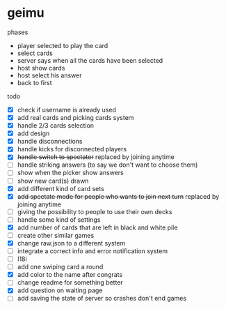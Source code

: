 # geimu

phases

- player selected to play the card
- select cards
- server says when all the cards have been selected
- host show cards
- host select his answer
- back to first

todo
- [x] check if username is already used
- [x] add real cards and picking cards system
- [x] handle 2/3 cards selection 
- [x] add design
- [x] handle disconnections 
- [x] handle kicks for disconnected players
- [x] ~~handle switch to spectator~~  replaced by joining anytime
- [ ] handle striking answers (to say we don't want to choose them)
- [ ] show when the picker show answers
- [ ] show new card(s) drawn
- [x] add different kind of card sets 
- [x] ~~add spectate mode for people who wants to join next turn~~ replaced by joining anytime
- [ ] giving the possibility to people to use their own decks
- [ ] handle some kind of settings
- [x] add number of cards that are left in black and white pile 
- [ ] create other similar games
- [x] change raw.json to a different system 
- [ ] integrate a correct info and error notification system
- [ ] l18i
- [ ] add one swiping card a round
- [x] add color to the name after congrats
- [ ] change readme for something better
- [x] add question on waiting page
- [ ] add saving the state of server so crashes don't end games
